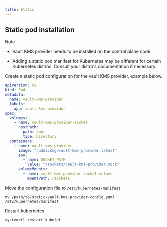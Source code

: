 ```yaml
---
title: Static
---
```


## Static pod installation

> [!NOTE]
>
> - Vault KMS provider needs to be installed on the control plane node
>
> - Adding a static pod manifest for Kubernetes may be different for certain Kubernetes distros. Consult your distro's documentation if necessary.

Create a static pod configuration for the vault KMS provider, example below.
```yaml
apiVersion: v1
kind: Pod
metadata:
  name: vault-kms-provider
  labels:
    app: vault-kms-provider
spec:
  volumes:
    - name: vault-kms-provider-socket
      hostPath:
        path: /mnt
        type: Directory
  containers:
    - name: vault-kms-provider
      image: "ruddickmg/vault-kms-provider:latest"
      env:
        - name: SOCKET_PATH
          value: "/sockets/vault-kms-provider.sock"
      volumeMounts:
        - name: vault-kms-provider-socket-volume
          mountPath: /sockets
```

Move the configuration file to `/etc/kubernetes/manifest`
```shell
mv /path/to/static-vault-kms-provider-config.yaml /etc/kubernetes/manifest
```

Restart kubernetes
```shell
systemctl restart kubelet
```

